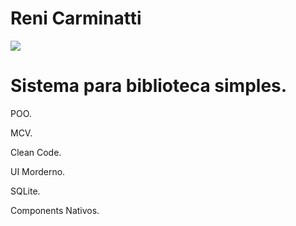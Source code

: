 # Reni Carminatti
![](https://i.imgur.com/BrMtgmp.png)

# Sistema para biblioteca simples.

POO.

MCV.

Clean Code.

UI Morderno.

SQLite.

Components Nativos.

